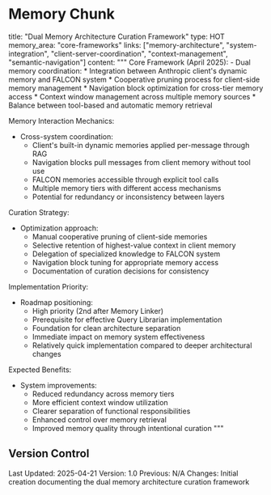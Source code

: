 # Memory Chunk

<chunk>
title: "Dual Memory Architecture Curation Framework"
type: HOT
memory_area: "core-frameworks"
links: ["memory-architecture", "system-integration", "client-server-coordination", "context-management", "semantic-navigation"]
content: """
Core Framework (April 2025):
- Dual memory coordination:
  * Integration between Anthropic client's dynamic memory and FALCON system
  * Cooperative pruning process for client-side memory management
  * Navigation block optimization for cross-tier memory access
  * Context window management across multiple memory sources
  * Balance between tool-based and automatic memory retrieval

Memory Interaction Mechanics:
- Cross-system coordination:
  * Client's built-in dynamic memories applied per-message through RAG
  * Navigation blocks pull messages from client memory without tool use
  * FALCON memories accessible through explicit tool calls
  * Multiple memory tiers with different access mechanisms
  * Potential for redundancy or inconsistency between layers

Curation Strategy:
- Optimization approach:
  * Manual cooperative pruning of client-side memories
  * Selective retention of highest-value context in client memory
  * Delegation of specialized knowledge to FALCON system
  * Navigation block tuning for appropriate memory access
  * Documentation of curation decisions for consistency

Implementation Priority:
- Roadmap positioning:
  * High priority (2nd after Memory Linker)
  * Prerequisite for effective Query Librarian implementation
  * Foundation for clean architecture separation
  * Immediate impact on memory system effectiveness
  * Relatively quick implementation compared to deeper architectural changes

Expected Benefits:
- System improvements:
  * Reduced redundancy across memory tiers
  * More efficient context window utilization
  * Clearer separation of functional responsibilities
  * Enhanced control over memory retrieval
  * Improved memory quality through intentional curation
"""
</chunk>

## Version Control
Last Updated: 2025-04-21
Version: 1.0
Previous: N/A
Changes: Initial creation documenting the dual memory architecture curation framework